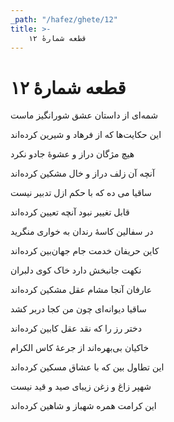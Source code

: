 ```yaml
---
_path: "/hafez/ghete/12"
title: >-
    قطعه شمارهٔ ۱۲
---
```

# قطعه شمارهٔ ۱۲

<div class="b" id="bn1"><div class="m1"><p>شمه‌ای از داستان عشق شورانگیز ماست</p></div>
<div class="m2"><p>این حکایت‌ها که از فرهاد و شیرین کرده‌اند</p></div></div>
<div class="b" id="bn2"><div class="m1"><p>هیچ مژگان دراز و عشوهٔ جادو نکرد</p></div>
<div class="m2"><p>آنچه آن زلف دراز و خال مشکین کرده‌اند</p></div></div>
<div class="b" id="bn3"><div class="m1"><p>ساقیا می ده که با حکم ازل تدبیر نیست</p></div>
<div class="m2"><p>قابل تغییر نبود آنچه تعیین کرده‌اند</p></div></div>
<div class="b" id="bn4"><div class="m1"><p>در سفالین کاسهٔ رندان به خواری منگرید</p></div>
<div class="m2"><p>کاین حریفان خدمت جام جهان‌بین کرده‌اند</p></div></div>
<div class="b" id="bn5"><div class="m1"><p>نکهت جانبخش دارد خاک کوی دلبران</p></div>
<div class="m2"><p>عارفان آنجا مشام عقل مشکین کرده‌اند</p></div></div>
<div class="b" id="bn6"><div class="m1"><p>ساقیا دیوانه‌ای چون من کجا دربر کشد</p></div>
<div class="m2"><p>دختر رز را که نقد عقل کابین کرده‌اند</p></div></div>
<div class="b" id="bn7"><div class="m1"><p>خاکیان بی‌بهره‌اند از جرعهٔ کاس الکرام</p></div>
<div class="m2"><p>این تطاول بین که با عشاق مسکین کرده‌اند</p></div></div>
<div class="b" id="bn8"><div class="m1"><p>شهپر زاغ و زغن زیبای صید و قید نیست</p></div>
<div class="m2"><p>این کرامت همره شهباز و شاهین کرده‌اند</p></div></div>
